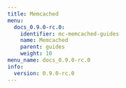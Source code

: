 ```yaml
---
title: Memcached
menu:
  docs_0.9.0-rc.0:
    identifier: mc-memcached-guides
    name: Memcached
    parent: guides
    weight: 10
menu_name: docs_0.9.0-rc.0
info:
  version: 0.9.0-rc.0
---
```


